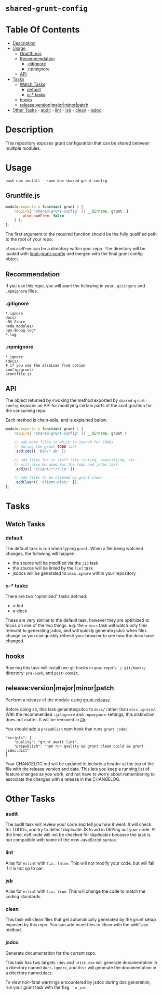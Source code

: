 `shared-grunt-config`
=====================

# Table Of Contents

<!-- MarkdownTOC autolink=true autoanchor=true bracket=round depth=3 -->

- [Description](#description)
- [Usage](#usage)
    - [Gruntfile.js](#gruntfilejs)
    - [Recommendation](#recommendation)
        - [.gitignore](#gitignore)
        - [.npmignore](#npmignore)
    - [API](#api)
- [Tasks](#tasks)
    - [Watch Tasks](#watch-tasks)
        - [default](#default)
        - [o-* tasks](#o--tasks)
    - [hooks](#hooks)
    - [release:version|major|minor|patch](#releaseversion|major|minor|patch)
- [Other Tasks](#other-tasks)
        - [audit](#audit)
        - [lint](#lint)
        - [jsb](#jsb)
        - [clean](#clean)
        - [jsdoc](#jsdoc)

<!-- /MarkdownTOC -->

<a name="description"></a>
# Description

This repository exposes grunt configuration that can be shared between multiple
modules.

<a name="usage"></a>
# Usage

```
bash npm install --save-dev shared-grunt-config
```

<a name="gruntfilejs"></a>
## Gruntfile.js

```javascript
module.exports = function( grunt ) {
    require( 'shared-grunt-config' )( __dirname, grunt, {
        alsoLoadFrom: false
    } );
};
```

The first argument to the required function should be the fully qualified path
to the root of your repo.

`alsoLoadFrom` can be a directory within your repo. The directory will be loaded
with [load-grunt-config](https://github.com/firstandthird/load-grunt-config)
and merged with the final grunt config object.


<a name="recommendation"></a>
## Recommendation

If you use this repo, you will want the following in your `.gitingore` and
`.npmignore` files.

<a name="gitignore"></a>
### .gitignore

```
*.ignore
docs/
.DS_Store
node_modules/
npm-debug.log*
*.log
```

<a name="npmignore"></a>
### .npmignore

```
*.ignore
!docs/
# if you use the alsoLoad from option
config/grunt/
Gruntfile.js
```


<a name="api"></a>
## API

The object returned by invoking the method exported by `shared-grunt-config`
exposes an API for modifying certain parts of the configuration for the
consuming repo.

Each method is chain-able, and is explained below:

```javascript
module.exports = function( grunt ) {
    require( 'shared-grunt-config' )( __dirname, grunt )

    // add more files in which to search for TODOs
    // during the grunt TODO task
    .addTodo([ 'bin/*.sh' ])

    // add files for js stuff like linting, beautifying, etc.
    // will also be used for the todo and jsdoc task
    .addJs([ 'client/**/*.js' ])

    // Add files to be cleaned by grunt clean
    .addClean([ 'client-dist/' ]);
};
```

<a name="tasks"></a>
# Tasks

<a name="watch-tasks"></a>
## Watch Tasks

<a name="default"></a>
### default

The default task is run when typing `grunt`. When a file being watched changes,
the following will happen:

- the source will be modified via the `jsb` task
- the source will be linted by the `lint` task
- jsdocs will be generated to `docs.ignore` within your repository

<a name="o--tasks"></a>
### o-* tasks

There are two "optimized" tasks defined:

- o-lint
- o-docs

These are very similar to the default task, however they are optimized to focus
on one of the two things. e.g. the `o-docs` task will watch only files
relevant to generating jsdoc, and will quickly generate jsdoc when files change
so you can quickly refresh your browser to see how the docs have changed.

<a name="hooks"></a>
## hooks

Running this task will install two git hooks in your repo's `./.git/hooks/`
directory: `pre-push`, and `post-commit`.

<a name="releaseversion|major|minor|patch"></a>
## release:version|major|minor|patch

Perform a release of the module using
[grunt-release](https://github.com/geddski/grunt-release).

Before doing so, this task generatesjsdoc to `docs/` rather than `docs.ignore/`.
With the recommended `.gitignore` and `.npmignore` settings, this distinction
does not matter. It will be removed in
[#5](https://github.com/lzilioli/shared-grunt-config/issues/5).

You should add a `prepublish` npm hook that runs `grunt jsdoc`.

```
"scripts": {
    "quality": "grunt audit lint",
    "prepublish": "npm run quality && grunt clean build && grunt jsdoc:dist"
}
```

Your CHANGELOG.md will be updated to include a header at the top of the file
with the release version and date. This lets you keep a running list of feature
changes as you work, and not have to worry about remembering to associate the
changes with a release in the CHANGELOG.

<a name="other-tasks"></a>
# Other Tasks

<a name="audit"></a>
### audit

The audit task will review your code and tell you how it went. It will check for
TODOs, and try to detect duplicate JS to aid in DRYing out your code. At the
time, es6 code will not be checked for duplicates because the task is not
compatible with some of the new JavaScript syntax.

<a name="lint"></a>
### lint

Alias for `eslint` with `fix: false`. This will not modify your code, but will
fail if it is not up to par.

<a name="jsb"></a>
### jsb

Alias for `eslint` with `fix: true`. This will change the code to match the
coding standards.

<a name="clean"></a>
### clean

This task will clean files that get automatically generated by the grunt setup
exposed by this repo. You can add more files to clean with the `addClean` method.

<a name="jsdoc"></a>
### jsdoc

Generate documentation for the current repo.

This task has two targets `:dev` and `:dist`. `dev` will generate documentation
in a directory named `docs.ignore`, and `dist` will generate the documentation
in a directory named `docs`.

To view non-fatal warnings encountered by jsdoc during doc generation, run your
grunt task with the flag  `--w-jsd`.

